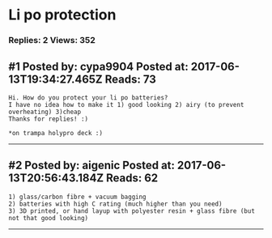 # Li po protection

### Replies: 2 Views: 352

## \#1 Posted by: cypa9904 Posted at: 2017-06-13T19:34:27.465Z Reads: 73

```
Hi. How do you protect your li po batteries? 
I have no idea how to make it 1) good looking 2) airy (to prevent overheating) 3)cheap
Thanks for replies! :)

*on trampa holypro deck :)
```

---
## \#2 Posted by: aigenic Posted at: 2017-06-13T20:56:43.184Z Reads: 62

```
1) glass/carbon fibre + vacuum bagging
2) batteries with high C rating (much higher than you need)
3) 3D printed, or hand layup with polyester resin + glass fibre (but not that good looking)
```

---

